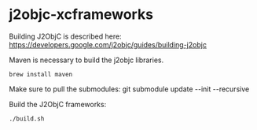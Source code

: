 # j2objc-xcframeworks

Building J2ObjC is described here: https://developers.google.com/j2objc/guides/building-j2objc

Maven is necessary to build the j2objc libraries.
```shell
brew install maven
```

Make sure to pull the submodules:
git submodule update --init --recursive

Build the J2ObjC frameworks:
```shell
./build.sh
```
